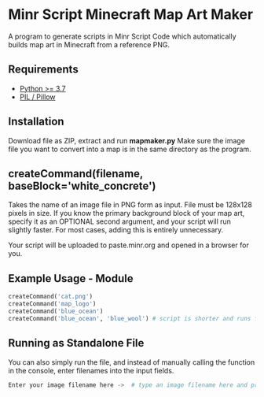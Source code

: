 Minr Script Minecraft Map Art Maker
===================================

A program to generate scripts in Minr Script Code which automatically builds map art in Minecraft from a reference PNG.


Requirements
------------

- [Python >= 3.7](https://www.python.org/downloads/)
- [PIL / Pillow](https://pypi.org/project/Pillow/)


Installation
------------
Download file as ZIP, extract and run **mapmaker.py**
Make sure the image file you want to convert into a map is in the same directory as the program.


createCommand(filename, baseBlock='white_concrete')
---------------------------------------------------
Takes the name of an image file in PNG form as input. File must be 128x128 pixels in size. If you know the primary background block of your map art, specify it as an OPTIONAL second argument, and your script will run slightly faster. For most cases, adding this is entirely unnecessary.

Your script will be uploaded to paste.minr.org and opened in a browser for you.


Example Usage - Module
----------------------

```python
createCommand('cat.png')
createCommand('map_logo')
createCommand('blue_ocean')
createCommand('blue_ocean', 'blue_wool') # script is shorter and runs faster
```


Running as Standalone File
--------------------------
You can also simply run the file, and instead of manually calling the function in the console, enter filenames into the input fields.

```python
Enter your image filename here ->  # type an image filename here and press return
```
